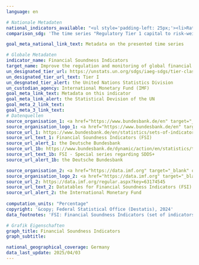 ```yaml
---
language: en    

# Nationale Metadaten    
national_indicators_available: "<ul style='padding-left: 25px;'><li>Ratio of regulatory capital to all weighted risk positions</li> <li> Ratio of regulatory (tier 1) capital to all weighted risk positions</li> <li> Ratio of non-performing loans (net of risk provisions) to balance sheet capital</li> <li> Non-performing loans to total gross loans</li> <li> Total return on assets</li> <li> Ratio of liquid assets to short-term liabilities</li> <li> Ratio of open foreign exchange position to regulatory capital</li></ul>"    
comparison_sdg: 'The time series "Regulatory Tier 1 capital to risk-weighted assets", "Nonperforming loans net of provisions to capital", "Nonperforming loans net of provisions to gross loans", "Return on assets", "Liquid assets to short-term liabilities" und "Net open position in foreign exchange to capital" are compliant with the UN metadata. The time serie "Capital to assets ratio" provide additional information.'    

goal_meta_national_link_text: Metadata on the presented time series    

# Globale Metadaten    
indicator_name: Financial Soundness Indicators    
target_name: Improve the regulation and monitoring of global financial markets and institutions and strengthen the implementation of such regulations    
un_designated_tier_url: https://unstats.un.org/sdgs/iaeg-sdgs/tier-classification/    
un_designated_tier_url_text: Tier I    
un_desgnated_tier_alert: the United Nations Statistics Division    
un_custodian_agency: International Monetary Fund (IMF)    
goal_meta_link_text: Metadata on this indicator    
goal_meta_link_alert: the Statistical Devision of the UN    
goal_meta_2_link_text:     
goal_meta_3_link_text:         
# Datenquellen
source_organisation_1: <a href="https://www.bundesbank.de/en" target="_blank" onclick="return confirm_alert('the Deutsche Bundesbank','En');" title="Click here to go to the website of the organisation Deutsche Bundesbank."> Deutsche Bundesbank </a>
source_organisation_logo_1: <a href="https://www.bundesbank.de/en" target="_blank" onclick="return confirm_alert('the Deutsche Bundesbank','En');"><img src="https://sdg-indikatoren.de/public/OrgImgEn/bundesbank.png" alt="Logo bundesbank" style="height:60px; width:148px"/></a>
source_url_1: https://www.bundesbank.de/en/statistics/sets-of-indicators/financial-soundness-indicators
source_url_text_1: Financial Soundness Indicators (FSI)
source_url_alert_1: the Deutsche Bundesbank
source_url_1b: https://www.bundesbank.de/dynamic/action/en/statistics/time-series-databases/time-series-databases/759784/759784?listId=www_sfsi_sddsplusfsi
source_url_text_1b: FSI - Special series regarding SDDS+
source_url_alert_1b: the Deutsche Bundesbank

source_organisation_2: <a href="https://data.imf.org" target="_blank" onclick="return confirm_alert('the International Monetary Fund','En');" title="Click here to go to the website of the organisation International Monetary Fund (IMF)."> International Monetary Fund (IMF) </a>
source_organisation_logo_2: <a href="https://data.imf.org" target="_blank" onclick="return confirm_alert('the International Monetary Fund','En');"><img src="https://sdg-indikatoren.de/public/OrgImgEn/imf.png" alt="Logo imf" style="height:60px; width:148px"/></a>
source_url_2: https://data.imf.org/regular.aspx?key=63174545
source_url_text_2: Datatables for Financial Soundness Indicators (FSI)
source_url_alert_2: the International Monetary Fund
    
computation_units: "Percentage"    
copyright: '&copy; Federal Statistical Office (Destatis), 2024'    
data_footnotes: 'FSI: Financial Soundness Indicators (set of indicators used by the International Monetary Fund to assess the financial situation).<br>• Due to methodological changes, the results from 2019 onwards and from 2022 onwards are only comparable with previous years to a limited extend.'    

# Grafik Eigenschaften    
graph_title: Financial Soundness Indicators
graph_subtitle:     

national_geographical_coverage: Germany    
data_last_update: 2025/04/03    
---
```


<span></span>